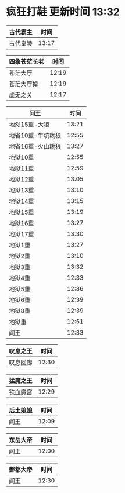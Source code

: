 # 疯狂打鞋 更新时间 13:32

| 古代霸主   | 时间    |
|--------|-------|
| 古代皇陵 | 13:17 |

| 四象苍茫长老   | 时间    |
|--------|-------|
| 苍茫大厅 | 12:19 |
| 苍茫大厅掉 | 12:19 |
| 虚无之关 | 12:17 |

| 间王   | 时间    |
|--------|-------|
| 地然15重-大狼 | 13:21 |
| 地省10重-牛坑糊狼 | 12:55 |
| 地省16重-火山糊狼 | 13:27 |
| 地狱10重 | 12:55 |
| 地狱11重 | 12:59 |
| 地狱12重 | 13:05 |
| 地狱13重 | 13:10 |
| 地狱14重 | 13:15 |
| 地狱15重 | 13:19 |
| 地狱16重 | 13:27 |
| 地狱17重 | 13:30 |
| 地狱1重 | 13:27 |
| 地狱2重 | 13:10 |
| 地狱3重 | 13:32 |
| 地狱4重 | 12:33 |
| 地狱5重 | 12:36 |
| 地狱6重 | 12:39 |
| 地狱8重 | 12:39 |
| 地狱重 | 12:51 |
| 阎王 | 12:33 |

| 叹息之王   | 时间    |
|--------|-------|
| 叹息回廊 | 12:30 |

| 猛魔之王   | 时间    |
|--------|-------|
| 铁血魔宫 | 12:29 |

| 后土娘娘   | 时间    |
|--------|-------|
| 阎王 | 12:09 |

| 东岳大帝   | 时间    |
|--------|-------|
| 阎王 | 12:00 |

| 酆都大帝   | 时间    |
|--------|-------|
| 阎王 | 12:30 |